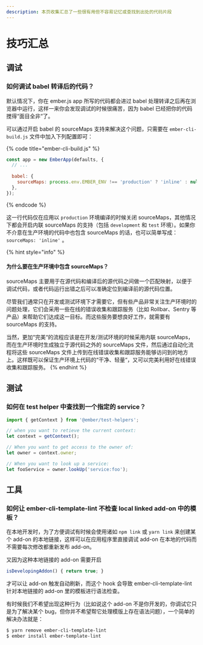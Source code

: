 ```yaml
---
description: 本页收集汇总了一些很有用但不容易记忆或查找到出处的代码片段
---
```


# 技巧汇总

## 调试 <a id="debugging"></a>

### 如何调试 babel 转译后的代码？ <a id="how-to-enable-babel-sourcemaps-support"></a>

默认情况下，你在 ember.js app 所写的代码都会进过 babel 处理转译之后再在浏览器中运行，这样一来你会发现调试的时候很痛苦，因为 babel 已经把你的代码搅得“面目全非“了。

可以通过开启 babel 的 sourceMaps 支持来解决这个问题，只需要在 `ember-cli-build.js` 文件中加入下列配置即可：

{% code title="ember-cli-build.js" %}
```javascript
const app = new EmberApp(defaults, {
  // ...
  
  babel: {
    sourceMaps: process.env.EMBER_ENV !== 'production' ? 'inline' : null,
  },
});
```
{% endcode %}

这一行代码仅在应用以 `production` 环境编译的时候关闭 sourceMaps，其他情况下都会开启内联 sourceMaps 的支持（包括 `development` 和 `test` 环境）。如果你不介意在生产环境的代码中也包含 sourceMaps 的话，也可以简单写成：`sourceMaps: 'inline'` 。

{% hint style="info" %}
#### 为什么要在生产环境中包含 sourceMaps？ <a id="why-need-sourcemaps-in-production-environment"></a>

sourceMaps 主要用于在源代码和编译后的源代码之间做一个匹配映射，以便于调试代码，或者代码运行出错之后可以准确定位到编译前的源代码位置。

尽管我们通常只在开发或测试环境下才需要它，但有些产品非常关注生产环境时的问题处理，它们会采用一些在线的错误收集和跟踪服务（比如 Rollbar、Sentry 等产品）来帮助它们达成这一目标。而这些服务要想良好工作，就需要有 sourceMaps 的支持。

当然，更加“完美“的流程应该是在开发/测试环境的时候采用内联 sourceMaps，而在生产环境时生成独立于源代码之外的 sourceMaps 文件，然后通过自动化流程将这些 sourceMaps 文件上传到在线错误收集和跟踪服务能够访问到的地方上。这样既可以保证生产环境上代码的“干净、轻量“，又可以完美利用好在线错误收集和跟踪服务。
{% endhint %}

## 测试 <a id="testing"></a>

### 如何在 test helper 中查找到一个指定的 service？ <a id="look-up-a-service-in-test-helpers"></a>

```javascript
import { getContext } from '@ember/test-helpers';

// when you want to retieve the current context:
let context = getContext();

// When you want to get access to the owner of:
let owner = context.owner;

// When you want to look up a service:
let fooService = owner.lookUp('service:foo');
```

## 工具 <a id="tooling"></a>

### 如何让 ember-cli-template-lint 不检查 local linked add-on 中的模板？ <a id="not-to-lint-templates-in-a-linked-addon"></a>

在本地开发时，为了方便调试有时候会使用诸如 `npm link` 或 `yarn link` 来创建某个 add-on 的本地链接，这样可以在应用程序里直接调试 add-on 在本地的代码而不需要每次修改都重新发布 add-on。

又因为这种本地链接的 add-on 需要开启

```javascript
isDevelopingAddon() { return true; }
```

才可以让 add-on 触发自动刷新，而这个 hook 会导致 ember-cli-template-lint 针对本地链接的 add-on 里的模板进行语法检查。

有时候我们不希望出现这种行为（比如说这个 add-on 不是你开发的，你调试它只是为了解决某个 bug，但你并不希望帮它处理模版上存在语法问题），一个简单的解决办法就是：

```bash
$ yarn remove ember-cli-template-lint
$ ember install ember-template-lint
```

